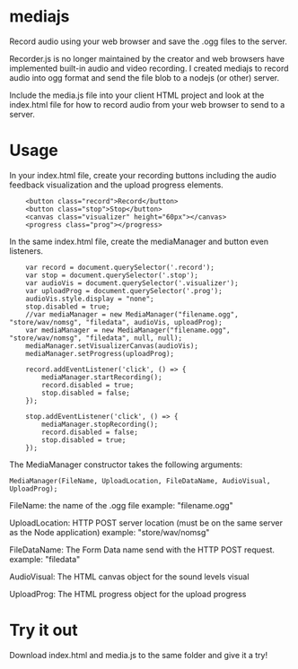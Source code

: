 # mediajs
Record audio using your web browser and save the .ogg files to the server.

Recorder.js is no longer maintained by the creator and web browsers have implemented built-in audio and video recording. I created mediajs to record audio into ogg format and send the file blob to a nodejs (or other) server.

Include the media.js file into your client HTML project and look at the index.html file for how to record audio from your web browser to send to a server.

# Usage
In your index.html file, create your recording buttons including the audio feedback visualization and the upload progress elements.

```
	<button class="record">Record</button>
	<button class="stop">Stop</button>
	<canvas class="visualizer" height="60px"></canvas>
	<progress class="prog"></progress>
```

In the same index.html file, create the mediaManager and button even listeners.

```
	var record = document.querySelector('.record');
	var stop = document.querySelector('.stop');
	var audioVis = document.querySelector('.visualizer');
	var uploadProg = document.querySelector('.prog');
	audioVis.style.display = "none";
	stop.disabled = true;
	//var mediaManager = new MediaManager("filename.ogg", "store/wav/nomsg", "filedata", audioVis, uploadProg);
	var mediaManager = new MediaManager("filename.ogg", "store/wav/nomsg", "filedata", null, null);
	mediaManager.setVisualizerCanvas(audioVis);
	mediaManager.setProgress(uploadProg);
		
	record.addEventListener('click', () => {
		mediaManager.startRecording();
		record.disabled = true;
		stop.disabled = false;
	});
		
	stop.addEventListener('click', () => {
		mediaManager.stopRecording();
		record.disabled = false;
		stop.disabled = true;
	});
```

The MediaManager constructor takes the following arguments:

```
MediaManager(FileName, UploadLocation, FileDataName, AudioVisual, UploadProg);
```

FileName: the name of the .ogg file
example: "filename.ogg"

UploadLocation: HTTP POST server location (must be on the same server as the Node application)
example: "store/wav/nomsg"

FileDataName: The Form Data name send with the HTTP POST request.
example: "filedata"

AudioVisual: The HTML canvas object for the sound levels visual

UploadProg: The HTML progress object for the upload progress

# Try it out
Download index.html and media.js to the same folder and give it a try!
